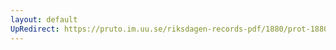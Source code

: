 ```yaml
---
layout: default
UpRedirect: https://pruto.im.uu.se/riksdagen-records-pdf/1880/prot-1880--ak--039/prot-1880--ak--039_004.pdf
---
```

